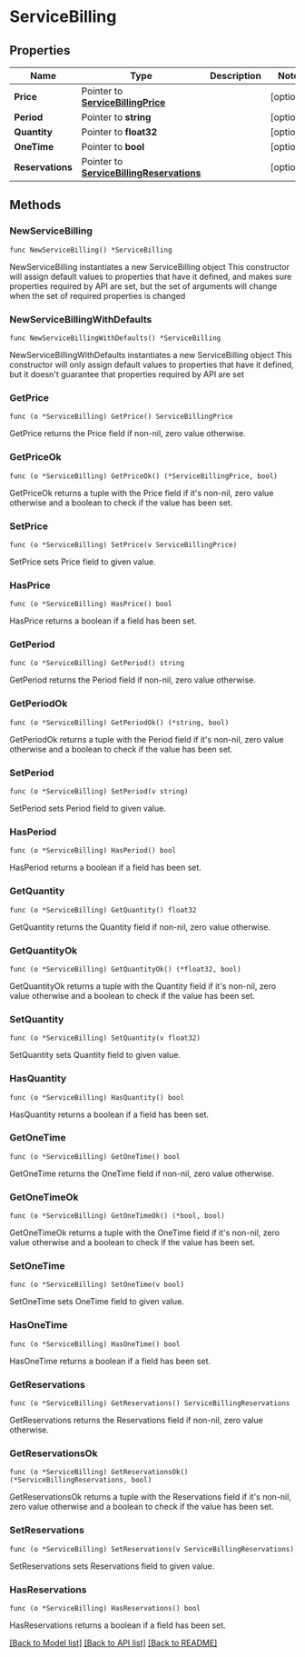 # ServiceBilling

## Properties

Name | Type | Description | Notes
------------ | ------------- | ------------- | -------------
**Price** | Pointer to [**ServiceBillingPrice**](service_billing_price.md) |  | [optional] 
**Period** | Pointer to **string** |  | [optional] 
**Quantity** | Pointer to **float32** |  | [optional] 
**OneTime** | Pointer to **bool** |  | [optional] 
**Reservations** | Pointer to [**ServiceBillingReservations**](service_billing_reservations.md) |  | [optional] 

## Methods

### NewServiceBilling

`func NewServiceBilling() *ServiceBilling`

NewServiceBilling instantiates a new ServiceBilling object
This constructor will assign default values to properties that have it defined,
and makes sure properties required by API are set, but the set of arguments
will change when the set of required properties is changed

### NewServiceBillingWithDefaults

`func NewServiceBillingWithDefaults() *ServiceBilling`

NewServiceBillingWithDefaults instantiates a new ServiceBilling object
This constructor will only assign default values to properties that have it defined,
but it doesn't guarantee that properties required by API are set

### GetPrice

`func (o *ServiceBilling) GetPrice() ServiceBillingPrice`

GetPrice returns the Price field if non-nil, zero value otherwise.

### GetPriceOk

`func (o *ServiceBilling) GetPriceOk() (*ServiceBillingPrice, bool)`

GetPriceOk returns a tuple with the Price field if it's non-nil, zero value otherwise
and a boolean to check if the value has been set.

### SetPrice

`func (o *ServiceBilling) SetPrice(v ServiceBillingPrice)`

SetPrice sets Price field to given value.

### HasPrice

`func (o *ServiceBilling) HasPrice() bool`

HasPrice returns a boolean if a field has been set.

### GetPeriod

`func (o *ServiceBilling) GetPeriod() string`

GetPeriod returns the Period field if non-nil, zero value otherwise.

### GetPeriodOk

`func (o *ServiceBilling) GetPeriodOk() (*string, bool)`

GetPeriodOk returns a tuple with the Period field if it's non-nil, zero value otherwise
and a boolean to check if the value has been set.

### SetPeriod

`func (o *ServiceBilling) SetPeriod(v string)`

SetPeriod sets Period field to given value.

### HasPeriod

`func (o *ServiceBilling) HasPeriod() bool`

HasPeriod returns a boolean if a field has been set.

### GetQuantity

`func (o *ServiceBilling) GetQuantity() float32`

GetQuantity returns the Quantity field if non-nil, zero value otherwise.

### GetQuantityOk

`func (o *ServiceBilling) GetQuantityOk() (*float32, bool)`

GetQuantityOk returns a tuple with the Quantity field if it's non-nil, zero value otherwise
and a boolean to check if the value has been set.

### SetQuantity

`func (o *ServiceBilling) SetQuantity(v float32)`

SetQuantity sets Quantity field to given value.

### HasQuantity

`func (o *ServiceBilling) HasQuantity() bool`

HasQuantity returns a boolean if a field has been set.

### GetOneTime

`func (o *ServiceBilling) GetOneTime() bool`

GetOneTime returns the OneTime field if non-nil, zero value otherwise.

### GetOneTimeOk

`func (o *ServiceBilling) GetOneTimeOk() (*bool, bool)`

GetOneTimeOk returns a tuple with the OneTime field if it's non-nil, zero value otherwise
and a boolean to check if the value has been set.

### SetOneTime

`func (o *ServiceBilling) SetOneTime(v bool)`

SetOneTime sets OneTime field to given value.

### HasOneTime

`func (o *ServiceBilling) HasOneTime() bool`

HasOneTime returns a boolean if a field has been set.

### GetReservations

`func (o *ServiceBilling) GetReservations() ServiceBillingReservations`

GetReservations returns the Reservations field if non-nil, zero value otherwise.

### GetReservationsOk

`func (o *ServiceBilling) GetReservationsOk() (*ServiceBillingReservations, bool)`

GetReservationsOk returns a tuple with the Reservations field if it's non-nil, zero value otherwise
and a boolean to check if the value has been set.

### SetReservations

`func (o *ServiceBilling) SetReservations(v ServiceBillingReservations)`

SetReservations sets Reservations field to given value.

### HasReservations

`func (o *ServiceBilling) HasReservations() bool`

HasReservations returns a boolean if a field has been set.


[[Back to Model list]](../README.md#documentation-for-models) [[Back to API list]](../README.md#documentation-for-api-endpoints) [[Back to README]](../README.md)


